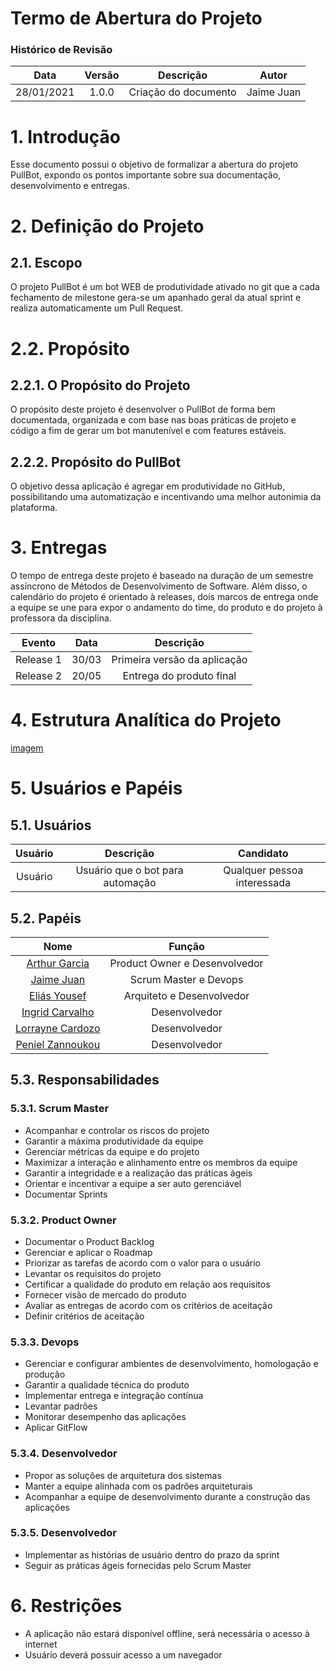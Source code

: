 # Termo de Abertura do Projeto

### Histórico de Revisão
Data | Versão | Descrição | Autor
:-:|:-:|:-:|:-:
28/01/2021 | 1.0.0 | Criação do documento | Jaime Juan

# 1. Introdução
Esse documento possui o objetivo de formalizar a abertura do projeto PullBot, expondo os pontos importante sobre sua documentação, desenvolvimento e entregas.

# 2. Definição do Projeto
## 2.1. Escopo
O projeto PullBot é um bot WEB de produtividade ativado no git que a cada fechamento de milestone gera-se um apanhado geral da atual sprint e realiza automaticamente um Pull Request.

# 2.2. Propósito
## 2.2.1. O Propósito do Projeto
O propósito deste projeto é desenvolver o PullBot de forma bem documentada, organizada e com base nas boas práticas de projeto e código a fim de gerar um bot manutenível e com features estáveis.

## 2.2.2. Propósito do PullBot
O objetivo dessa aplicação é agregar em produtividade no GitHub, possibilitando uma automatização e incentivando uma melhor autonimia da plataforma.

# 3. Entregas
O tempo de entrega deste projeto é baseado na duração de um semestre assíncrono de Métodos de Desenvolvimento de Software. Além disso, o calendário do projeto é orientado à releases, dois marcos de entrega onde a equipe se une para expor o andamento do time, do produto e do projeto à professora da disciplina.

Evento | Data | Descrição
:-:|:-:|:-:
Release 1 | 30/03 | Primeira versão da aplicação
Release 2 | 20/05 | Entrega do produto final

# 4. Estrutura Analítica do Projeto
[imagem]()

# 5. Usuários e Papéis
## 5.1. Usuários
Usuário | Descrição | Candidato
:-:|:-:|:-:
Usuário | Usuário que o bot para automação | Qualquer pessoa interessada
## 5.2. Papéis
Nome | Função
:-:|:-:
[Arthur Garcia](https://github.com/ArthurMeloG)| Product Owner e Desenvolvedor|
[Jaime Juan](https://github.com/JaimeJuan11)| Scrum Master e Devops|
[Eliás Yousef](https://github.com/ingridSCarvalho)| Arquiteto e Desenvolvedor|
[Ingrid Carvalho](https://github.com/zpeniel09)| Desenvolvedor|
[Lorrayne Cardozo](https://github.com/LorrayneCardozo)| Desenvolvedor|
[Peniel Zannoukou](https://github.com/eliasyousef00)| Desenvolvedor|
## 5.3. Responsabilidades
### 5.3.1. Scrum Master
* Acompanhar e controlar os riscos do projeto
* Garantir a máxima produtividade da equipe
* Gerenciar métricas da equipe e do projeto
* Maximizar a interação e alinhamento entre os membros da equipe
* Garantir a integridade e a realização das práticas ágeis
* Orientar e incentivar a equipe a ser auto gerenciável
* Documentar Sprints
### 5.3.2. Product Owner
* Documentar o Product Backlog
* Gerenciar e aplicar o Roadmap
* Priorizar as tarefas de acordo com o valor para o usuário
* Levantar os requisitos do projeto
* Certificar a qualidade do produto em relação aos requisitos
* Fornecer visão de mercado do produto
* Avaliar as entregas de acordo com os critérios de aceitação
* Definir critérios de aceitação
### 5.3.3. Devops
* Gerenciar e configurar ambientes de desenvolvimento, homologação e produção
* Garantir a qualidade técnica do produto
* Implementar entrega e integração contínua
* Levantar padrões
* Monitorar desempenho das aplicações
* Aplicar GitFlow
### 5.3.4. Desenvolvedor
* Propor as soluções de arquitetura dos sistemas
* Manter a equipe alinhada com os padrões arquiteturais
* Acompanhar a equipe de desenvolvimento durante a construção das aplicações
### 5.3.5. Desenvolvedor
* Implementar as histórias de usuário dentro do prazo da sprint
* Seguir as práticas ágeis fornecidas pelo Scrum Master

# 6. Restrições
* A aplicação não estará disponível offline, será necessária o acesso à internet
* Usuário deverá possuir acesso a um navegador